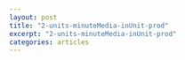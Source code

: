 ```yaml
---
layout: post
title: "2-units-minuteMedia-inUnit-prod"
excerpt: "2-units-minuteMedia-inUnit-prod"
categories: articles
---
```

<div class="apester-media" data-media-id="645920dee5a4ee0026c92211"></div><script type="module" src="https://sdk.stg.apester.dev/web-sdk.core.min.js"></script><script nomodule src="https://sdk.stg.apester.dev/web-sdk.core.legacy.min.js" async></script>

